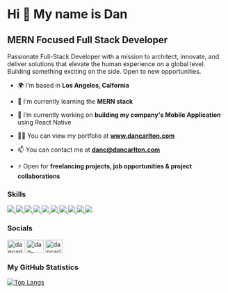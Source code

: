 <h1>Hi 👋 My name is Dan</h1>

<h2>MERN Focused Full Stack Developer</h2>

Passionate Full-Stack Developer with a mission to architect, innovate, and deliver solutions that elevate the human experience on a global level. Building something exciting on the side. Open to new opportunities. 

- 🌍 I'm based in **Los Angeles, Calfornia**

- 🧠 I'm currently learning the **MERN stack**

- 🔭 I’m currently working on **building my company's Mobile Application** using React Native

- 👨‍💻 You can view my portfolio at **www.dancarlton.com**

- 📫 You can contact me at **danc@dancarlton.com**

- ⚡ Open for **freelancing projects, job opportunities & project collaborations**

<h3 align="left">Skills</h3>
  <a href="https://developer.mozilla.org/en-US/docs/Web/html"> 
    <img src="https://skillicons.dev/icons?i=html" />
  </a>
  <a href="https://developer.mozilla.org/en-US/docs/Web/CSS"> 
    <img src="https://skillicons.dev/icons?i=css" /> 
  </a>
  <a href="https://developer.mozilla.org/en-US/docs/Web/JavaScript"> 
    <img src="https://skillicons.dev/icons?i=js" />
  </a>
  <a href="https://developer.mozilla.org/en-US/docs/Learn/Tools_and_testing/Client-   side_JavaScript_frameworks/React_getting_started">
    <img src="https://skillicons.dev/icons?i=react" />
  </a>  
  <a href="https://developer.mozilla.org/en-US/docs/Glossary/Node.js">
    <img src="https://skillicons.dev/icons?i=nodejs" /> 
  </a> 
  <a href="https://www.mongodb.com/docs/">
    <img src="https://skillicons.dev/icons?i=mongodb" />
  </a>
   <a href="https://developer.mozilla.org/en-US/docs/Learn/Server-side/Express_Nodejs/Introduction">
    <img src="https://skillicons.dev/icons?i=express" />
  </a>
  <a href="https://github.com/dancarlton"> 
    <img src="https://skillicons.dev/icons?i=github" />
  </a>
  <a href="https://www.figma.com/developers/api"> 
    <img src="https://skillicons.dev/icons?i=figma" /> 
  </a>   
  <a href="https://www.ableton.com/en/"> 
    <img src="https://skillicons.dev/icons?i=ableton" /> 
  </a> 

<h3 align="left">Socials</h3>
<p align="left">
  <a href="https://twitter.com/dancarlton_" target="blank"><img align="center" src="https://raw.githubusercontent.com/rahuldkjain/github-profile-readme-generator/master/src/images/icons/Social/twitter.svg" alt="dancarlton_" height="30" width="40" /></a>
  <a href="https://linkedin.com/in/dan-carlton" target="blank"><img align="center" src="https://raw.githubusercontent.com/rahuldkjain/github-profile-readme-generator/master/src/images/icons/Social/linked-in-alt.svg" alt="dan-carlton" height="30" width="40" /></a>
  <a href="https://instagram.com/dancarlton" target="blank"><img align="center" src="https://raw.githubusercontent.com/rahuldkjain/github-profile-readme-generator/master/src/images/icons/Social/instagram.svg" alt="dancarlton" height="30" width="40" /></a>
</p>

<h3 align="left">My GitHub Statistics</h3>
<a href="https://github.com/dancarlton/github-readme-stats">
  <img src="https://github-readme-stats.vercel.app/api/top-langs/?username=dancarlton&langscount=5&theme=dark&hide_border=true" alt="Top Langs">
</a>
